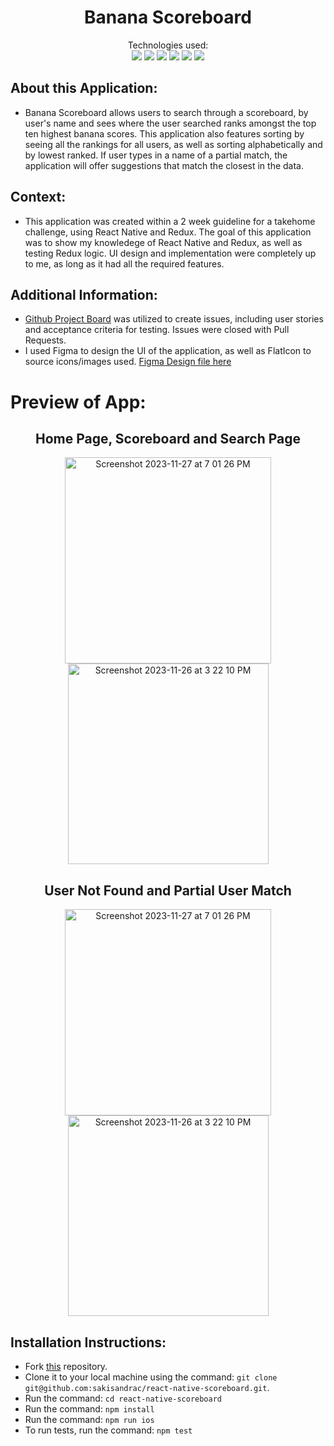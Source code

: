 <div align="center">
<h1> Banana Scoreboard</h1>

Technologies used:<br>
  <img src="https://img.shields.io/badge/React-Native-20232A?style=for-the-badge&logo=react&logoColor=61DAFB" />
  <img src="https://img.shields.io/badge/Redux-764ABC?style=for-the-badge&logo=redux&logoColor=white" />
  <img src="https://img.shields.io/badge/Jest-C21325?style=for-the-badge&logo=jest&logoColor=white" />
  <img src="https://img.shields.io/badge/TypeScript-007ACC?style=for-the-badge&logo=typescript&logoColor=white" />
  <img src="https://img.shields.io/badge/NPM-%23CB3837.svg?style=for-the-badge&logo=npm&logoColor=white"/>
  <img src="https://img.shields.io/badge/Figma-F24E1E?style=for-the-badge&logo=figma&logoColor=white" />
</div>

## About this Application:
- Banana Scoreboard allows users to search through a scoreboard, by user's name and sees where the user searched ranks amongst the top ten highest banana scores. This application also features sorting by seeing all the rankings for all users, as well as sorting alphabetically and by lowest ranked. If user types in a name of a partial match, the application will offer suggestions that match the closest in the data.

## Context:
- This application was created within a 2 week guideline for a takehome challenge, using React Native and Redux. The goal of this application was to show my knowledege of React Native and Redux, as well as testing Redux logic. UI design and implementation were completely up to me, as long as it had all the required features.

## Additional Information: 
- <a href="https://github.com/users/sakisandrac/projects/11">Github Project Board</a> was utilized to create issues, including user stories and acceptance criteria for testing. Issues were closed with Pull Requests.
- I used Figma to design the UI of the application, as well as FlatIcon to source icons/images used. <a href="https://www.figma.com/file/yYY3i88AwwelHKRk99UnCJ/Banana-Scoreboard?type=design&node-id=0%3A1&mode=design&t=zfTXmjO6ZPd6emKu-1">Figma Design file here</a>

# Preview of App:
 <div align='center'> 
    
  <h2>Home Page, Scoreboard and Search Page</h2>
  <div style="display: inline-block;">
  <img width="330" alt="Screenshot 2023-11-27 at 7 01 26 PM" src="https://github.com/sakisandrac/react-native-scoreboard/assets/118419729/257f97db-86c9-4efb-b0ee-e27a3adb0fcb" alt="Image 1" style="display: inline-block;">
  <img width="321" alt="Screenshot 2023-11-26 at 3 22 10 PM" src="https://github.com/sakisandrac/react-native-scoreboard/assets/118419729/d2b61666-ee7d-47c6-a1ce-f7eb239d00f9" style="display: inline-block;">
</div>

  <h2>User Not Found and Partial User Match </h2>
    <img width="330" alt="Screenshot 2023-11-27 at 7 01 26 PM" src="https://github.com/sakisandrac/react-native-scoreboard/assets/118419729/a6156fe7-139b-4db8-897f-fd542677f063" alt="Image 1" style="display: inline-block;">
  <img width="321" alt="Screenshot 2023-11-26 at 3 22 10 PM" src="https://github.com/sakisandrac/react-native-scoreboard/assets/118419729/03c833e6-bdf5-44c7-a1fe-47b015a996e9" style="display: inline-block;">
</div>
 </div>

## Installation Instructions:
- Fork [this](https://github.com/lauraguerra1/celestial-cycle) repository. 
- Clone it to your local machine using the command: `git clone git@github.com:sakisandrac/react-native-scoreboard.git`.
- Run the command: `cd react-native-scoreboard`
- Run the command: `npm install`
- Run the command: `npm run ios`
- To run tests, run the command: `npm test`

